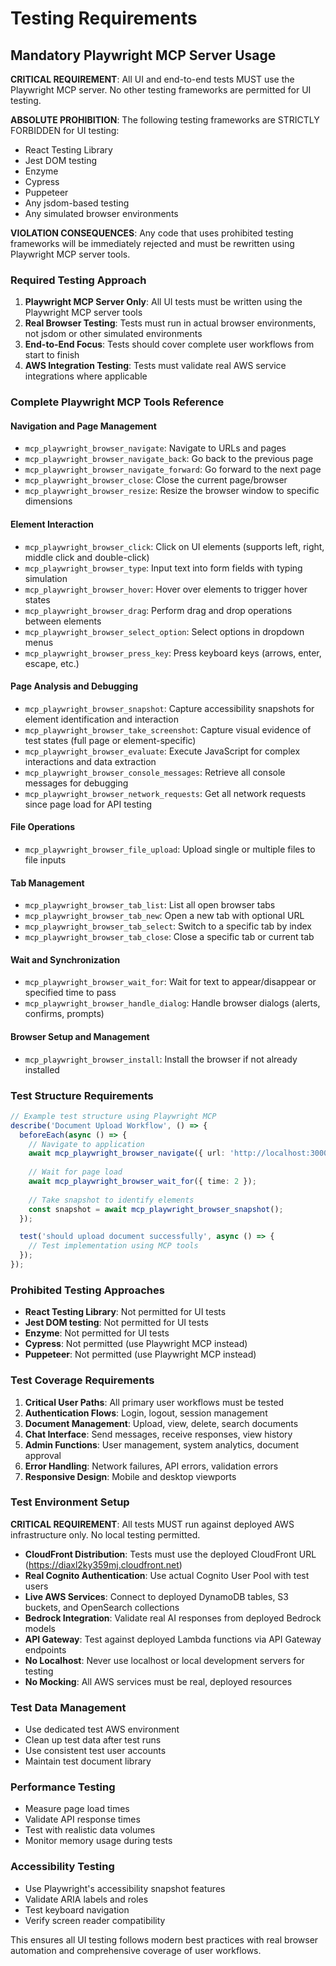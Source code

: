 # Testing Requirements

## Mandatory Playwright MCP Server Usage

**CRITICAL REQUIREMENT**: All UI and end-to-end tests MUST use the Playwright MCP server. No other testing frameworks are permitted for UI testing.

**ABSOLUTE PROHIBITION**: The following testing frameworks are STRICTLY FORBIDDEN for UI testing:
- React Testing Library
- Jest DOM testing
- Enzyme
- Cypress
- Puppeteer
- Any jsdom-based testing
- Any simulated browser environments

**VIOLATION CONSEQUENCES**: Any code that uses prohibited testing frameworks will be immediately rejected and must be rewritten using Playwright MCP server tools.

### Required Testing Approach

1. **Playwright MCP Server Only**: All UI tests must be written using the Playwright MCP server tools
2. **Real Browser Testing**: Tests must run in actual browser environments, not jsdom or other simulated environments
3. **End-to-End Focus**: Tests should cover complete user workflows from start to finish
4. **AWS Integration Testing**: Tests must validate real AWS service integrations where applicable

### Complete Playwright MCP Tools Reference

#### Navigation and Page Management
- `mcp_playwright_browser_navigate`: Navigate to URLs and pages
- `mcp_playwright_browser_navigate_back`: Go back to the previous page
- `mcp_playwright_browser_navigate_forward`: Go forward to the next page
- `mcp_playwright_browser_close`: Close the current page/browser
- `mcp_playwright_browser_resize`: Resize the browser window to specific dimensions

#### Element Interaction
- `mcp_playwright_browser_click`: Click on UI elements (supports left, right, middle click and double-click)
- `mcp_playwright_browser_type`: Input text into form fields with typing simulation
- `mcp_playwright_browser_hover`: Hover over elements to trigger hover states
- `mcp_playwright_browser_drag`: Perform drag and drop operations between elements
- `mcp_playwright_browser_select_option`: Select options in dropdown menus
- `mcp_playwright_browser_press_key`: Press keyboard keys (arrows, enter, escape, etc.)

#### Page Analysis and Debugging
- `mcp_playwright_browser_snapshot`: Capture accessibility snapshots for element identification and interaction
- `mcp_playwright_browser_take_screenshot`: Capture visual evidence of test states (full page or element-specific)
- `mcp_playwright_browser_evaluate`: Execute JavaScript for complex interactions and data extraction
- `mcp_playwright_browser_console_messages`: Retrieve all console messages for debugging
- `mcp_playwright_browser_network_requests`: Get all network requests since page load for API testing

#### File Operations
- `mcp_playwright_browser_file_upload`: Upload single or multiple files to file inputs

#### Tab Management
- `mcp_playwright_browser_tab_list`: List all open browser tabs
- `mcp_playwright_browser_tab_new`: Open a new tab with optional URL
- `mcp_playwright_browser_tab_select`: Switch to a specific tab by index
- `mcp_playwright_browser_tab_close`: Close a specific tab or current tab

#### Wait and Synchronization
- `mcp_playwright_browser_wait_for`: Wait for text to appear/disappear or specified time to pass
- `mcp_playwright_browser_handle_dialog`: Handle browser dialogs (alerts, confirms, prompts)

#### Browser Setup and Management
- `mcp_playwright_browser_install`: Install the browser if not already installed

### Test Structure Requirements

```typescript
// Example test structure using Playwright MCP
describe('Document Upload Workflow', () => {
  beforeEach(async () => {
    // Navigate to application
    await mcp_playwright_browser_navigate({ url: 'http://localhost:3000' });
    
    // Wait for page load
    await mcp_playwright_browser_wait_for({ time: 2 });
    
    // Take snapshot to identify elements
    const snapshot = await mcp_playwright_browser_snapshot();
  });

  test('should upload document successfully', async () => {
    // Test implementation using MCP tools
  });
});
```

### Prohibited Testing Approaches

- **React Testing Library**: Not permitted for UI tests
- **Jest DOM testing**: Not permitted for UI tests  
- **Enzyme**: Not permitted for UI tests
- **Cypress**: Not permitted (use Playwright MCP instead)
- **Puppeteer**: Not permitted (use Playwright MCP instead)

### Test Coverage Requirements

1. **Critical User Paths**: All primary user workflows must be tested
2. **Authentication Flows**: Login, logout, session management
3. **Document Management**: Upload, view, delete, search documents
4. **Chat Interface**: Send messages, receive responses, view history
5. **Admin Functions**: User management, system analytics, document approval
6. **Error Handling**: Network failures, API errors, validation errors
7. **Responsive Design**: Mobile and desktop viewports

### Test Environment Setup

**CRITICAL REQUIREMENT**: All tests MUST run against deployed AWS infrastructure only. No local testing permitted.

- **CloudFront Distribution**: Tests must use the deployed CloudFront URL (https://diaxl2ky359mj.cloudfront.net)
- **Real Cognito Authentication**: Use actual Cognito User Pool with test users
- **Live AWS Services**: Connect to deployed DynamoDB tables, S3 buckets, and OpenSearch collections
- **Bedrock Integration**: Validate real AI responses from deployed Bedrock models
- **API Gateway**: Test against deployed Lambda functions via API Gateway endpoints
- **No Localhost**: Never use localhost or local development servers for testing
- **No Mocking**: All AWS services must be real, deployed resources

### Test Data Management

- Use dedicated test AWS environment
- Clean up test data after test runs
- Use consistent test user accounts
- Maintain test document library

### Performance Testing

- Measure page load times
- Validate API response times
- Test with realistic data volumes
- Monitor memory usage during tests

### Accessibility Testing

- Use Playwright's accessibility snapshot features
- Validate ARIA labels and roles
- Test keyboard navigation
- Verify screen reader compatibility

This ensures all UI testing follows modern best practices with real browser automation and comprehensive coverage of user workflows.